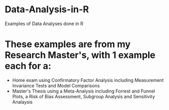 # Data-Analysis-in-R
Examples of Data Analyses done in R

# These examples are from my Research Master's, with 1 example each for a:
 - Home exam using Confirmatory Factor Analysis including Measurement Invariance Tests and Model Comparisons
 - Master's Thesis using a Meta-Analysis including Forrest and Funnel Plots, a Risk of Bias Assessment, Subgroup Analysis and Sensitivity Analaysis
